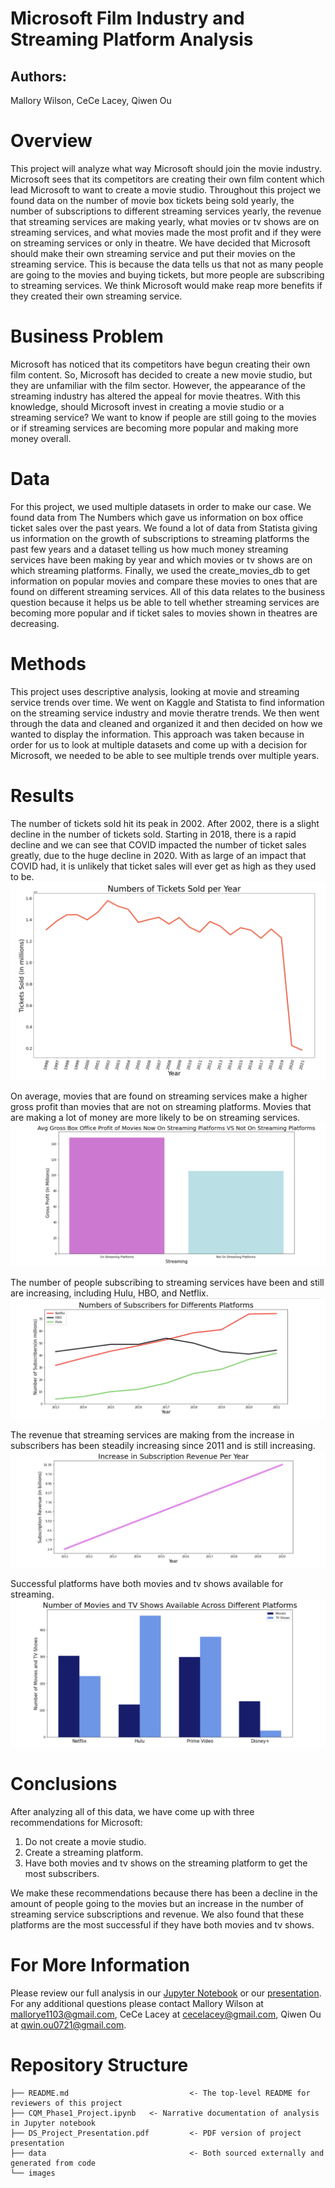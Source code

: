 # Microsoft Film Industry and Streaming Platform Analysis

## Authors:
Mallory Wilson, CeCe Lacey, Qiwen Ou

# Overview 

This project will analyze what way Microsoft should join the movie industry. Microsoft sees that its competitors are creating their own film content which lead Microsoft to want to create a movie studio. Throughout this project we found data on the number of movie box tickets being sold yearly, the number of subscriptions to different streaming services yearly, the revenue that streaming services are making yearly, what movies or tv shows are on streaming services, and what movies made the most profit and if they were on streaming services or only in theatre. We have decided that Microsoft should make their own streaming service and put their movies on the streaming service. This is because the data tells us that not as many people are going to the movies and buying tickets, but more people are subscribing to streaming services. We think Microsoft would make reap more benefits if they created their own streaming service.

# Business Problem

Microsoft has noticed that its competitors have begun creating their own film content. So, Microsoft has decided to create a new movie studio, but they are unfamiliar with the film sector. However, the appearance of the streaming industry has altered the appeal for movie theatres. With this knowledge, should Microsoft invest in creating a movie studio or a streaming service? We want to know if people are still going to the movies or if streaming services are becoming more popular and making more money overall.

# Data


For this project, we used multiple datasets in order to make our case. We found data from The Numbers which gave us information on box office ticket sales over the past years. We found a lot of data from Statista giving us information on the growth of subscriptions to streaming platforms the past few years and a dataset telling us how much money streaming services have been making by year and which movies or tv shows are on which streaming platforms. Finally, we used the create_movies_db to get information on popular movies and compare these movies to ones that are found on different streaming services. All of this data relates to the business question because it helps us be able to tell whether streaming services are becoming more popular and if ticket sales to movies shown in theatres are decreasing.

# Methods

This project uses descriptive analysis, looking at movie and streaming service trends over time. We went on Kaggle and Statista to find information on the streaming service industry and movie theratre trends. We then went through the data and cleaned and organized it and then decided on how we wanted to display the information. This approach was taken because in order for us to look at multiple datasets and come up with a decision for Microsoft, we needed to be able to see multiple trends over multiple years.

# Results

The number of tickets sold hit its peak in 2002. After 2002, there is a slight decline in the number of tickets sold. Starting in 2018, there is a rapid decline and we can see that COVID impacted the number of ticket sales greatly, due to the huge decline in 2020. With as large of an impact that COVID had, it is unlikely that ticket sales will ever get as high as they used to be.
![example](images/tickets_sold_year.png)


On average, movies that are found on streaming services make a higher gross profit than movies that are not on streaming platforms. Movies that are making a lot of money are more likely to be on streaming services.
![example](images/streaming_vs_not.png)

The number of people subscribing to streaming services have been and still are increasing, including Hulu, HBO, and Netflix.
![example](images/platform_subscribers.png)

The revenue that streaming services are making from the increase in subscribers has been steadily increasing since 2011 and is still increasing.
![example](images/subscription_revenue.png)

Successful platforms have both movies and tv shows available for streaming.
![example](images/moviesandtvshows.png)

# Conclusions
After analyzing all of this data, we have come up with three recommendations for Microsoft:

1. Do not create a movie studio.
2. Create a streaming platform.
3. Have both movies and tv shows on the streaming platform to get the most subscribers.

We make these recommendations because there has been a decline in the amount of people going to the movies but an increase in the number of streaming service subscriptions and revenue. We also found that these platforms are the most successful if they have both movies and tv shows.

# For More Information

Please review our full analysis in our [Jupyter Notebook](./CQM_Phase1_Project.ipynb) or our [presentation](./Phase_1_PPT.pdf). For any additional questions please contact Mallory Wilson at mallorye1103@gmail.com, CeCe Lacey at cecelacey@gmail.com, Qiwen Ou at qwin.ou0721@gmail.com.

# Repository Structure
```
├── README.md                           <- The top-level README for reviewers of this project
├── CQM_Phase1_Project.ipynb   <- Narrative documentation of analysis in Jupyter notebook
├── DS_Project_Presentation.pdf         <- PDF version of project presentation
├── data                                <- Both sourced externally and generated from code
└── images   
